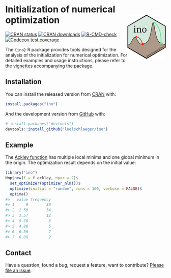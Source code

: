 
<!-- README.md is generated from README.Rmd. Please edit that file -->

# Initialization of numerical optimization <a href="https://loelschlaeger.de/ino/"><img src="man/figures/logo.png" align="right" height="139" /></a>

<!-- badges: start -->

[![CRAN
status](https://www.r-pkg.org/badges/version/ino)](https://CRAN.R-project.org/package=ino)
[![CRAN
downloads](https://cranlogs.r-pkg.org/badges/last-month/ino)](https://CRAN.R-project.org/package=ino)
[![R-CMD-check](https://github.com/loelschlaeger/ino/workflows/R-CMD-check/badge.svg)](https://github.com/loelschlaeger/ino/actions)
[![Codecov test
coverage](https://codecov.io/gh/loelschlaeger/ino/branch/master/graph/badge.svg)](https://app.codecov.io/gh/loelschlaeger/ino?branch=master)
<!-- badges: end -->

The `{ino}` R package provides tools designed for the analysis of the
initialization for numerical optimization. For detailed examples and
usage instructions, please refer to the
[vignettes](https://loelschlaeger.de/ino/articles/) accompanying the
package.

## Installation

You can install the released version from
[CRAN](https://CRAN.R-project.org) with:

``` r
install.packages("ino")
```

And the development version from [GitHub](https://github.com/) with:

``` r
# install.packages("devtools")
devtools::install_github("loelschlaeger/ino")
```

## Example

The [Ackley function](https://en.wikipedia.org/wiki/Ackley_function) has
multiple local minima and one global minimum in the origin. The
optimization result depends on the initial value:

``` r
library("ino")
Nop$new(f = f_ackley, npar = 2)$
  set_optimizer(optimizer_nlm())$
  optimize(initial = "random", runs = 100, verbose = FALSE)$
  optima()
#>   value frequency
#> 1     0        39
#> 2  2.58        34
#> 3  3.57        12
#> 4  5.38         6
#> 5  4.88         5
#> 6  6.56         2
#> 7  6.88         2
```

## Contact

Have a question, found a bug, request a feature, want to contribute?
[Please file an
issue](https://github.com/loelschlaeger/ino/issues/new/choose).
